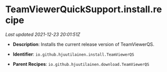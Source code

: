 # TeamViewerQuickSupport.install.recipe

_Last updated 2021-12-23 20:01:51Z_

- **Description**: Installs the current release version of TeamViewerQS.

- **Identifier**: `io.github.hjuutilainen.install.TeamViewerQS`

- **Parent Recipes**: `io.github.hjuutilainen.download.TeamViewerQS`
